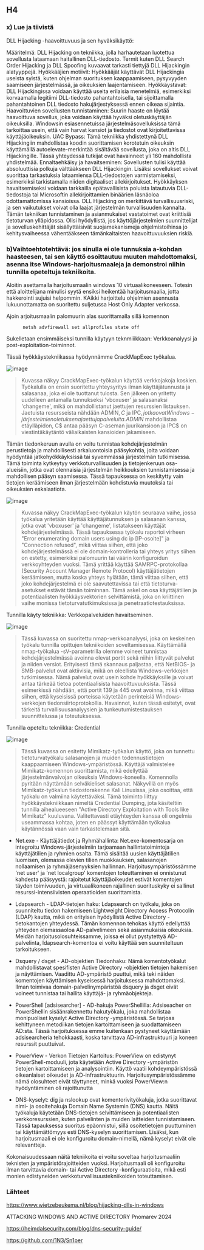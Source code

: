 ## H4

### x) Lue ja tiivistä



DLL Hijacking -haavoittuvuus ja sen hyväksikäyttö:

Määritelmä: DLL Hijacking on tekniikka, jolla harhautetaan luotettua sovellusta lataamaan haitallinen DLL-tiedosto. Termit kuten DLL Search Order Hijacking ja DLL Spoofing kuvaavat tarkasti tiettyjä DLL Hijackingin alatyyppejä.
Hyökkääjien motiivit: Hyökkääjät käyttävät DLL Hijackingia useista syistä, kuten ohjelman suorituksen kaappaamiseen, pysyvyyden saamiseen järjestelmässä, ja oikeuksien laajentamiseen.
Hyökkäystavat: DLL Hijackingissa voidaan käyttää useita erilaisia menetelmiä, esimerkiksi korvaamalla legitiimi DLL-tiedosto pahantahtoisella, tai sijoittamalla pahantahtoinen DLL tiedosto hakujärjestyksessä ennen oikeaa sijaintia.
Haavoittuvien sovellusten tunnistaminen: Suurin haaste on löytää haavoittuva sovellus, joka voidaan käyttää hyväksi oletuskäyttäjän oikeuksilla. Windowsin esiasennetuissa järjestelmäsovelluksissa tämä tarkoittaa usein, että vain harvat kansiot ja tiedostot ovat kirjoitettavissa käyttäjäoikeuksin.
UAC Bypass: Tämä tekniikka yhdistettynä DLL Hijackingiin mahdollistaa koodin suorittamisen korotetuin oikeuksin käyttämällä autoelevate-merkintää sisältävää sovellusta, joka on altis DLL Hijackingille. Tässä yhteydessä tutkijat ovat havainneet yli 160 mahdollista yhdistelmää.
Ennaltaehkäisy ja havaitseminen: Sovellusten tulisi käyttää absoluuttisia polkuja välttääkseen DLL Hijackingin. Lisäksi sovellukset voivat suorittaa tarkastuksia lataamiensa DLL-tiedostojen varmistamiseksi, esimerkiksi tarkistamalla niiden digitaaliset allekirjoitukset. Hyökkäyksen havaitsemiseksi voidaan tarkkailla epätavallisista poluista latautuvia DLL-tiedostoja tai Microsoftin allekirjoittamien binäärien läsnäoloa odottamattomissa kansioissa.
DLL Hijacking on merkittävä turvallisuusriski, ja sen vaikutukset voivat olla laajat järjestelmän turvallisuuden kannalta. Tämän tekniikan tunnistaminen ja asianmukaiset vastatoimet ovat kriittisiä tietoturvan ylläpidossa. Olisi hyödyllistä, jos käyttöjärjestelmien suunnittelijat ja sovelluskehittäjät sisällyttäisivät suojamekanismeja ohjelmistoihinsa jo kehitysvaiheessa vähentääkseen tämänkaltaisten haavoittuvuuksien riskiä.



### b)Vaihtoehtotehtävä: jos sinulla ei ole tunnuksia a-kohdan haasteesen, tai sen käyttö osoittautuu muuten mahdottomaksi, asenna itse Windows-harjoitusmaaleja ja demonstroi niihin tunnilla opeteltuja tekniikoita.

Aloitin asettamalla harjoitusmaalin windows 10 virtuaalikoneeseen. Totesin että aloittelijana minulisi syytä ensiksi heikentää harjoitusmaalia, jotta hakkerointi sujuisi helpommin. KAikki harjoittelu ohjelmien asennusta lukuunottamatta on suoritettu suljetussa Host Only Adapter verkossa.

Ajoin arjoitusmaalin palomuurin alas suorittamalla sillä komennon            
          
          netsh advfirewall set allprofiles state off



Sukelletaan ensimmäiseksi tunnilla käytyyn teknmiiikkaan: Verkkoanalyysi ja post-exploitation-toiminnot.

Tässä hyökkäystekniikassa hyödynnämme CrackMapExec työkalua.

![image](https://github.com/vilikaihola/Tunkeutumistestaus/assets/148875596/f3b28f2b-6ae2-4183-b816-68c1bdca323f)

> Kuvassa näkyy CrackMapExec-työkalun käyttöä verkkojakoja koskien. Työkalulla on ensin suoritettu yhteysyritys ilman käyttäjätunnusta ja salasanaa, joka ei ole tuottanut tulosta. Sen jälkeen on yritetty uudelleen antamalla tunnukseksi 'vboxuser' ja salasanaksi 'changeme', mikä on mahdollistanut jaettujen resurssien listauksen. Jaetuista resursseista nähdään ADMIN$, C$ ja IPC$, jotka ovat Windows-järjestelmien oletuksena jaettuja palveluita. ADMIN$ mahdollistaa etäylläpidon, C$ antaa pääsyn C-aseman juurikansioon ja IPC$ on viestintäkäytäntö väliaikaisten kansioiden jakamiseen.

Tämän tiedonkeruun avulla on voitu tunnistaa kohdejärjestelmän perustietoja ja mahdollisesti arkaluontoisia pääsykohtia, joita voidaan hyödyntää jatkohyökkäyksissä tai syvemmässä järjestelmän tutkimisessa. Tämä toiminta kytkeytyy verkkoturvallisuuden ja tietojenkeruun osa-alueisiin, jotka ovat olennaisia järjestelmän heikkouksien tunnistamisessa ja mahdollisen pääsyn saamisessa. Tässä tapauksessa on keskitytty vain tietojen keräämiseen ilman järjestelmään kohdistuvia muutoksia tai oikeuksien eskalaatiota.

![image](https://github.com/vilikaihola/Tunkeutumistestaus/assets/148875596/98f5a7b3-21e4-44a9-a355-1709d57c6ce6)
> Kuvassa näkyy CrackMapExec-työkalun käytön seuraava vaihe, jossa työkalua yritetään käyttää käyttäjätunnuksen ja salasanan kanssa, jotka ovat 'vboxuser' ja 'changeme', listatakseen käyttäjät kohdejärjestelmässä. Tässä tapauksessa työkalu raportoi virheen "Error enumerating domain users using dc ip [IP-osoite]" ja "Connection refused", mikä viittaa siihen, että joko kohdejärjestelmässä ei ole domain-kontrolleria tai yhteys yritys siihen on estetty, esimerkiksi palomuurin tai väärin konfiguroidun verkkoyhteyden vuoksi.
Tämä yrittää käyttää SAMRPC-protokollaa (Security Account Manager Remote Protocol) käyttäjätietojen keräämiseen, mutta koska yhteys hylätään, tämä viittaa siihen, että joko kohdejärjestelmä ei ole saavutettavissa tai että tietoturva-asetukset estävät tämän toiminnan. Tämä askel on osa käyttäjätilien ja potentiaalisten hyökkäysvektorien selvittämistä, joka on kriittinen vaihe monissa tietoturvatutkimuksissa ja penetraatiotestauksissa.

Tunnilla käyty tekniikka: Verkkopalveluiden havaitseminen.

![image](https://github.com/vilikaihola/Tunkeutumistestaus/assets/148875596/dfe5e15a-f232-47cc-be52-0bce49cfee63)
> Tässä kuvassa on suoritettu nmap-verkkoanalyysi, joka on keskeinen työkalu tunnilla opittujen tekniikoiden soveltamisessa. Käyttämällä nmap-työkalua -sV-parametrilla olemme voineet tunnistaa kohdejärjestelmässä avoinna olevat portit sekä niihin liittyvät palvelut ja niiden versiot. Erityisesti tämä skannaus paljastaa, että NetBIOS- ja SMB-palvelut ovat aktiivisia, mikä on oleellista Windows-verkkojen tutkimisessa. Nämä palvelut ovat usein kohde hyökkäyksille ja voivat antaa tärkeää tietoa potentiaalisista haavoittuvuuksista. Tässä esimerkissä nähdään, että portit 139 ja 445 ovat avoinna, mikä viittaa siihen, että kyseisissä porteissa käytetään perinteisiä Windows-verkkojen tiedonsiirtoprotokollia. Havainnot, kuten tässä esitetyt, ovat tärkeitä turvallisuusanalyysien ja tunkeutumistestauksen suunnittelussa ja toteutuksessa.

Tunnilla opeteltu tekniikka: Credential 

![image](https://github.com/vilikaihola/Tunkeutumistestaus/assets/148875596/2570a572-f239-4cb8-ab41-fef9a3477584)

> Tässä kuvassa on esitetty Mimikatz-työkalun käyttö, joka on tunnettu tietoturvatyökalu salasanojen ja muiden todennustietojen kaappaamiseen Windows-ympäristössä. Käyttäjä valmistelee Mimikatz-komennon suorittamista, mikä edellyttää järjestelmänvalvojan oikeuksia Windows-koneella. Komennolla pyritään näyttämään selväkieliset salasanat. Näkyvillä on myös Mimikatz-työkalun tiedostorakenne Kali Linuxissa, joka osoittaa, että työkalu on valmiina käytettäväksi. Tämä toiminto liittyy hyökkäystekniikkaan nimeltä Credential Dumping, jota käsiteltiin tunnilla aihealueeseen "Active Directory Exploitation with Tools like Mimikatz" kuuluvana. Valitettavasti etäyhteyden kanssa oli ongelmia useammassa kohtaa, joten en päässyt käyttämään työkalua käytännössä vaan vain tarkastelemaan sitä.

* Net.exe - Käyttäjätiedot ja Ryhmähallinta:
Net.exe-komentosarja on integroitu Windows-järjestelmiin tarjoamaan hallintatoimintoja käyttäjätilien ja ryhmien osalta. Tämä sisältää uusien käyttäjätilien luomisen, olemassa olevien tilien muokkauksen, salasanojen nollaamisen ja ryhmäjäsenyyksien hallinnan. Harjoitusympäristössämme 'net user' ja 'net localgroup' komentojen toteuttaminen ei onnistunut kahdesta pääsyystä: rajoitetut käyttäjäoikeudet estivät komentojen täyden toimivuuden, ja virtuaalikoneen rajallinen suorituskyky ei sallinut resurssi-intensiivisten operaatioiden suorittamista.

* Ldapsearch - LDAP-tietojen haku:
Ldapsearch on työkalu, joka on suunniteltu tiedon hakemiseen Lightweight Directory Access Protocolin (LDAP) kautta, mikä on erityisen hyödyllistä Active Directory -tietokantojen yhteydessä. Tämän komennon tehokas käyttö edellyttää yhteyden olemassaoloa AD-palvelimeen sekä asianmukaisia oikeuksia. Meidän harjoitusolosuhteissamme, joissa ei ollut pystytettyä AD-palvelinta, ldapsearch-komentoa ei voitu käyttää sen suunniteltuun tarkoitukseen.

* Dsquery / dsget - AD-objektien Tiedonhaku:
Nämä komentotyökalut mahdollistavat spesifisten Active Directory -objektien tietojen hakemisen ja näyttämisen. Vaadittu AD-ympäristö puuttui, mikä teki näiden komentojen käyttämisen kyseisessä harjoituksessa mahdottomaksi. Ilman toimivaa domain-palvelinympäristöä dsquery ja dsget eivät voineet tunnistaa tai hallita käyttäjä- ja ryhmäobjekteja.

* PowerShell [adsisearcher] - AD-hakuja PowerShellilla:
Adsiseacher on PowerShellin sisäänrakennettu hakutyökalu, joka mahdollistaa monipuoliset kyselyt Active Directory -ympäristössä. Se tarjoaa kehittyneen metodiikan tietojen kartoittamiseen ja suodattamiseen AD:sta. Tässä harjoituksessa emme kuitenkaan pystyneet käyttämään adsisearcheria tehokkaasti, koska tarvittava AD-infrastruktuuri ja koneen resurssit puuttuivat.

* PowerView - Verkon Tietojen Kartoitus:
PowerView on edistynyt PowerShell-moduuli, jota käytetään Active Directory -ympäristön tietojen kartoittamiseen ja analysointiin. Käyttö vaatii kohdeympäristössä oikeanlaiset oikeudet ja AD-infrastruktuurin. Harjoitusympäristössämme nämä olosuhteet eivät täyttyneet, minkä vuoksi PowerView:n hyödyntäminen oli rajoittunutta
 
* DNS-kyselyt:
dig ja nslookup ovat komentorivityökaluja, jotka suorittavat nimi- ja osoitehakuja Domain Name Systemin (DNS) kautta. Näitä työkaluja käytetään DNS-tietojen selvittämiseen ja potentiaalisten verkkoresurssien, kuten palvelinten ja muiden laitteiden tunnistamiseen. Tässä tapauksessa suoritus epäonnistui, sillä osoitetietojen puuttuminen tai käyttämättömyys esti DNS-kyselyn suorittamisen. Lisäksi, kun harjoitusmaali ei ole konfiguroitu domain-nimellä, nämä kyselyt eivät ole relevantteja.
 
 
 
 
Kokonaisuudessaan näitä tekniikoita ei voitu soveltaa harjoitusmaaliin teknisten ja ympäristörajoitteiden vuoksi. Harjoitusmaali oli konfiguroitu ilman tarvittavia domain- tai Active Directory -konfiguraatioita, mikä esti monien edistyneiden verkkoturvallisuustekniikoiden toteuttamisen.

### Lähteet

https://www.wietzebeukema.nl/blog/hijacking-dlls-in-windows

ATTACKING WINDOWS AND ACTIVE DIRECTORY Pnomarev 2024

https://heimdalsecurity.com/blog/dns-security-guide/

https://github.com/1N3/Sn1per
